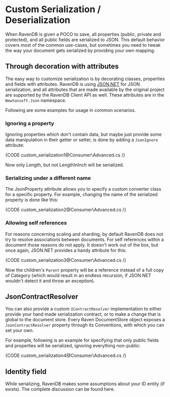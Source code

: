 # Custom Serialization / Deserialization

When RavenDB is given a POCO to save, all properties (public, private and protected), and all public fields are serialized to JSON. This default behavior covers most of the common use-cases, but sometimes you need to tweak the way your document gets serialized by providing your own mapping.

## Through decoration with attributes 

The easy way to customize serialization is by decorating classes, properties and fields with attributes. RavenDB is using [JSON.NET](http://json.codeplex.com/) for JSON serialization, and all attributes that are made available by the original project are supported by the RavenDB Client API as well. These attributes are in the `Newtonsoft.Json` namespace.

Following are some examples for usage in common scenarios.

### Ignoring a property

Ignoring properties which don't contain data, but maybe just provide some data manipulation in their getter or setter, is done by adding a `JsonIgnore` attribute:

{CODE custom_serialization1@Consumer\Advanced.cs /}

Now only Length, but not LengthInInch will be serialized.

### Serializing under a different name

The JsonProperty attribute allows you to specify a custom converter class for a specific property. For example, changing the name of the serialized property is done like this:

{CODE custom_serialization2@Consumer\Advanced.cs /}

### Allowing self references

For reasons concerning scaling and sharding, by default RavenDB does not try to resolve associations between documents. For self references within a document those reasons do not apply. It doesn't work out of the box, but once again, JSON.NET provides a handy attribute for this:

{CODE custom_serialization3@Consumer\Advanced.cs /}

Now the children's `Parent` property will be a reference instead of a full copy of Category (which would result in an endless recursion, if JSON.NET wouldn't detect it and throw an exception).

## JsonContractResolver

You can also provide a custom `IContractResolver` implementation to either provide your hand made serialization contract, or to make a change that is global to the document store. Every Raven DocumentStore object exposes a `JsonContractResolver` property through its Conventions, with which you can set your own.

For example, following is an example for specifying that only public fields and properties will be serialized, ignoring everything non-public:

{CODE custom_serialization4@Consumer\Advanced.cs /}

## Identity field

While serializing, RavenDB makes some assumptions about your ID entity (if exists). The complete discussion can be found here.
